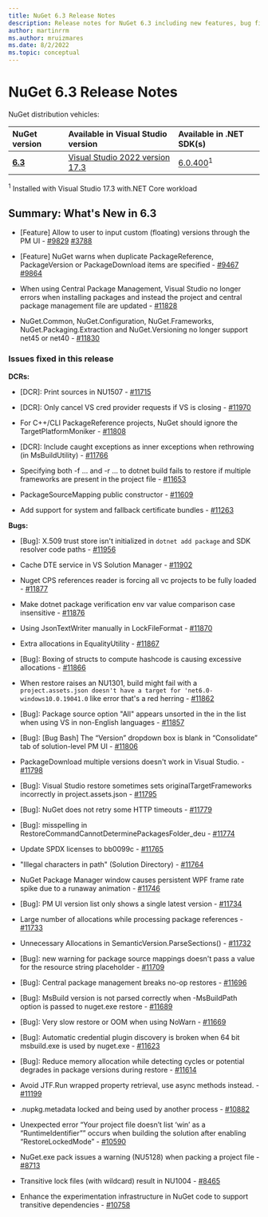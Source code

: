 ```yaml
---
title: NuGet 6.3 Release Notes
description: Release notes for NuGet 6.3 including new features, bug fixes, and DCRs.
author: martinrrm
ms.author: mruizmares
ms.date: 8/2/2022
ms.topic: conceptual
---
```


# NuGet 6.3 Release Notes

NuGet distribution vehicles:

| NuGet version | Available in Visual Studio version | Available in .NET SDK(s) |
|:---|:---|:---|
| [**6.3**](https://nuget.org/downloads) | [Visual Studio 2022 version 17.3](https://visualstudio.microsoft.com/downloads/) | [6.0.400](https://dotnet.microsoft.com/download/dotnet-core/<SDKMajorMinorVersionOnly>)<sup>1</sup> |

<sup>1</sup> Installed with Visual Studio 17.3 with.NET Core workload

## Summary: What's New in 6.3

* [Feature] Allow to user to input custom (floating) versions through the PM UI - [#9829](https://github.com/NuGet/Home/issues/9829) [#3788](https://github.com/NuGet/Home/issues/3788)

* [Feature] NuGet warns when duplicate PackageReference, PackageVersion or PackageDownload items are specified - [#9467](https://github.com/NuGet/Home/issues/9467) [#9864](https://github.com/NuGet/Home/issues/9864)

* When using Central Package Management, Visual Studio no longer errors when installing packages and instead the project and central package management file are updated - [#11828](https://github.com/NuGet/Home/issues/11828)

* NuGet.Common, NuGet.Configuration, NuGet.Frameworks, NuGet.Packaging.Extraction and NuGet.Versioning no longer support net45 or net40 - [#11830](https://github.com/NuGet/Home/issues/11830)

### Issues fixed in this release

**DCRs:**

* [DCR]: Print sources in NU1507 - [#11715](https://github.com/NuGet/Home/issues/11715)

* [DCR]: Only cancel VS cred provider requests if VS is closing - [#11970](https://github.com/NuGet/Home/issues/11970)

* For C++/CLI PackageReference projects, NuGet should ignore the TargetPlatformMoniker - [#11808](https://github.com/NuGet/Home/issues/11808)

* [DCR]: Include caught exceptions as inner exceptions when rethrowing (in MsBuildUtility) - [#11766](https://github.com/NuGet/Home/issues/11766)

* Specifying both -f ... and -r ... to dotnet build fails to restore if multiple frameworks are present in the project file - [#11653](https://github.com/NuGet/Home/issues/11653)

* PackageSourceMapping public constructor - [#11609](https://github.com/NuGet/Home/issues/11609)

* Add support for system and fallback certificate bundles - [#11263](https://github.com/NuGet/Home/issues/11263)

**Bugs:**

* [Bug]:  X.509 trust store isn't initialized in `dotnet add package` and SDK resolver code paths - [#11956](https://github.com/NuGet/Home/issues/11956)

* Cache DTE service in VS Solution Manager - [#11902](https://github.com/NuGet/Home/issues/11902)

* Nuget CPS references reader is forcing all vc projects to be fully loaded - [#11877](https://github.com/NuGet/Home/issues/11877)

* Make dotnet package verification env var value comparison case insensitive - [#11876](https://github.com/NuGet/Home/issues/11876)

* Using JsonTextWriter manually in LockFileFormat - [#11870](https://github.com/NuGet/Home/issues/11870)

* Extra allocations in EqualityUtility - [#11867](https://github.com/NuGet/Home/issues/11867)

* [Bug]: Boxing of structs to compute hashcode is causing excessive allocations - [#11866](https://github.com/NuGet/Home/issues/11866)

* When restore raises an NU1301, build might fail with a `project.assets.json doesn't have a target for 'net6.0-windows10.0.19041.0` like error that's a red herring - [#11862](https://github.com/NuGet/Home/issues/11862)

* [Bug]: Package source option "All" appears unsorted in the in the list when using VS in non-English languages - [#11857](https://github.com/NuGet/Home/issues/11857)

* [Bug]: [Bug Bash] The “Version” dropdown box is blank in “Consolidate” tab of solution-level PM UI - [#11806](https://github.com/NuGet/Home/issues/11806)

* PackageDownload multiple versions doesn't work in Visual Studio.  - [#11798](https://github.com/NuGet/Home/issues/11798)

* [Bug]: Visual Studio restore sometimes sets originalTargetFrameworks incorrectly in project.assets.json - [#11795](https://github.com/NuGet/Home/issues/11795)

* [Bug]: NuGet does not retry some HTTP timeouts - [#11779](https://github.com/NuGet/Home/issues/11779)

* [Bug]: misspelling in RestoreCommandCannotDeterminePackagesFolder_deu - [#11774](https://github.com/NuGet/Home/issues/11774)

* Update SPDX licenses to bb0099c - [#11765](https://github.com/NuGet/Home/issues/11765)

* "Illegal characters in path" (Solution Directory) - [#11764](https://github.com/NuGet/Home/issues/11764)

* NuGet Package Manager window causes persistent WPF frame rate spike due to a runaway animation - [#11746](https://github.com/NuGet/Home/issues/11746)

* [Bug]: PM UI version list only shows a single latest version - [#11734](https://github.com/NuGet/Home/issues/11734)

* Large number of allocations while processing package references - [#11733](https://github.com/NuGet/Home/issues/11733)

* Unnecessary Allocations in SemanticVersion.ParseSections() - [#11732](https://github.com/NuGet/Home/issues/11732)

* [Bug]: new warning for package source mappings doesn't pass a value for the resource string placeholder - [#11709](https://github.com/NuGet/Home/issues/11709)

* [Bug]: Central package management breaks no-op restores - [#11696](https://github.com/NuGet/Home/issues/11696)

* [Bug]: MsBuild version is not parsed correctly when -MsBuildPath option is passed to nuget.exe restore - [#11689](https://github.com/NuGet/Home/issues/11689)

* [Bug]: Very slow restore or OOM when using NoWarn - [#11669](https://github.com/NuGet/Home/issues/11669)

* [Bug]: Automatic credential plugin discovery is broken when 64 bit msbuild.exe is used by nuget.exe - [#11623](https://github.com/NuGet/Home/issues/11623)

* [Bug]:  Reduce memory allocation while detecting cycles or potential degrades in package versions during restore - [#11614](https://github.com/NuGet/Home/issues/11614)

* Avoid JTF.Run wrapped property retrieval, use async methods instead. - [#11199](https://github.com/NuGet/Home/issues/11199)

* .nupkg.metadata locked and being used by another process - [#10882](https://github.com/NuGet/Home/issues/10882)

* Unexpected error “Your project file doesn’t list ‘win’ as a “RuntimeIdentifier”” occurs when building the solution after enabling “RestoreLockedMode” - [#10590](https://github.com/NuGet/Home/issues/10590)

* NuGet.exe pack issues a warning (NU5128) when packing a project file - [#8713](https://github.com/NuGet/Home/issues/8713)

* Transitive lock files (with wildcard) result in NU1004 - [#8465](https://github.com/NuGet/Home/issues/8465)

* Enhance the experimentation infrastructure in NuGet code to support transitive dependencies - [#10758](https://github.com/NuGet/Home/issues/10758)